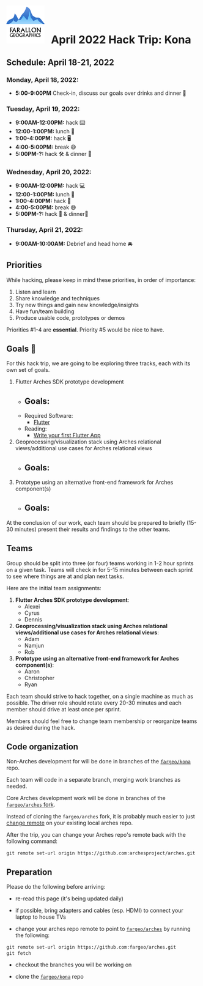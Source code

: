 # <img src="img/fargeo.png" style="width: 100px; margin-right:10px;"/> April 2022 Hack Trip: Kona

## Schedule: April 18-21, 2022

### Monday, April 18, 2022:
- **5:00-9:00PM** Check-in, discuss our goals over drinks and dinner 🍺

### Tuesday, April 19, 2022:
- **9:00AM-12:00PM:** hack ⌨️
- **12:00-1:00PM:** lunch 🍴
- **1:00-4:00PM:** hack 🖥
- **4:00-5:00PM:** break 😅
- **5:00PM-?:** hack 🛠 & dinner 🍴

### Wednesday, April 20, 2022:
- **9:00AM-12:00PM:** hack 💻
- **12:00-1:00PM:** lunch 🍴
- **1:00-4:00PM:** hack 📱
- **4:00-5:00PM:** break 😅
- **5:00PM-?:** hack 🤘 & dinner🍴

### Thursday, April 21, 2022:
- **9:00AM-10:00AM:** Debrief and head home 🚘

## Priorities

While hacking, please keep in mind these priorities, in order of importance:

1. Listen and learn
2. Share knowledge and techniques
3. Try new things and gain new knowledge/insights
4. Have fun/team building
5. Produce usable code, prototypes or demos

Priorities #1-4 are **essential**.  Priority #5 would be nice to have.

## Goals 💯

For this hack trip, we are going to be exploring three tracks, each with its own set of goals.
1. Flutter Arches SDK prototype development
    - Goals:
        - 
    - Required Software:
        - [Flutter](https://flutter.dev/docs/get-started/install)
    - Reading:
        - [Write your first Flutter App](https://flutter.dev/docs/get-started/codelab)
2. Geoprocessing/visualization stack using Arches relational views/additional use cases for Arches relational views
    - Goals:
        - 
3. Prototype using an alternative front-end framework for Arches component(s) 
    - Goals:
        - 

At the conclusion of our work, each team should be prepared to briefly (15-30 minutes) present their results and findings to the other teams.

## Teams

Group should be split into three (or four) teams working in 1-2 hour sprints on a given task. Teams will check in for 5-15 minutes between each sprint to see where things are at and plan next tasks.

Here are the initial team assignments:

1. **Flutter Arches SDK prototype development**:
    - Alexei
    - Cyrus
    - Dennis
2. **Geoprocessing/visualization stack using Arches relational views/additional use cases for Arches relational views**:
    - Adam
    - Namjun
    - Rob
3. **Prototype using an alternative front-end framework for Arches component(s)**:
    - Aaron
    - Christopher
    - Ryan

Each team should strive to hack together, on a single machine as much as possible.  The driver role should rotate every 20-30 minutes and each member should drive at least once per sprint.

Members should feel free to change team membership or reorganize teams as desired during the hack.

## Code organization

Non-Arches development for will be done in branches of the [`fargeo/kona`](https://github.com/fargeo/kona) repo.

Each team will code in a separate branch, merging work branches as needed.

Core Arches development work will be done in branches of the [`fargeo/arches` fork](https://github.com/fargeo/arches).

Instead of cloning the `fargeo/arches` fork, it is probably much easier to just [change remote](#preparation) on your existing local arches repo.

After the trip, you can change your Arches repo's remote back with the following command:
```
git remote set-url origin https://github.com:archesproject/arches.git
```

## Preparation

Please do the following before arriving:

- re-read this page (it's being updated daily)
- if possible, bring adapters and cables (esp. HDMI) to connect your laptop to house TVs

- change your arches repo remote to point to [`fargeo/arches`](https://github.com/fargeo/arches) by running the following:
```
git remote set-url origin https://github.com:fargeo/arches.git
git fetch
```

- checkout the branches you will be working on

- clone the [`fargeo/kona`](https://github.com/fargeo/kona) repo
